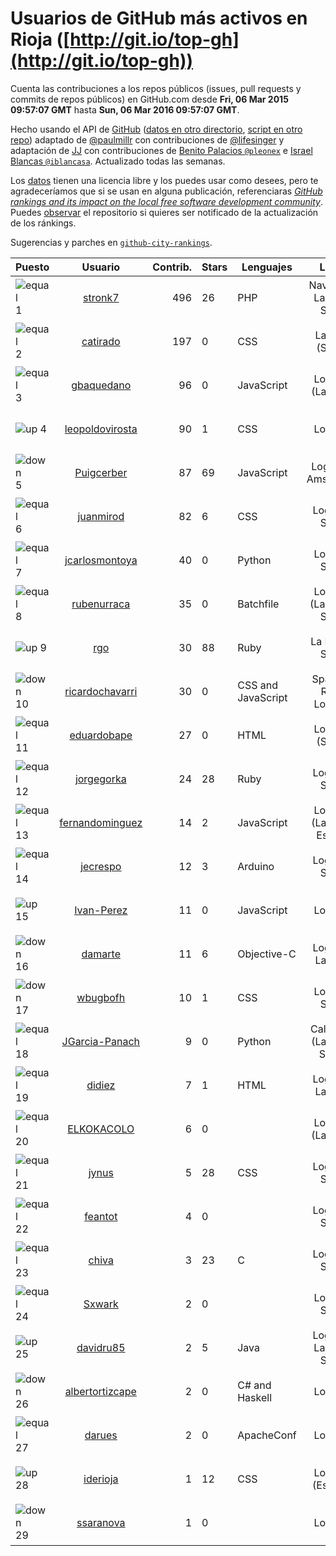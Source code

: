
# Usuarios de GitHub más activos en Rioja ([http://git.io/top-gh](http://git.io/top-gh))



  Cuenta las contribuciones a los repos públicos (issues, pull requests y commits de repos públicos) en GitHub.com desde  **Fri, 06 Mar 2015 09:57:07 GMT** hasta **Sun, 06 Mar 2016 09:57:07 GMT**.

  Hecho usando el API de [GitHub](http://github.com) ([datos en otro directorio](https://github.com/JJ/top-github-users-data/tree/master/data), [script en otro repo](https://github.com/JJ/github-city-rankings/blob/master/get-city.coffee)) adaptado de [@paulmillr](https://github.com/paulmillr) con contribuciones de [@lifesinger](https://github.com/lifesinger) y adaptación de [JJ](http://jj.github.io) con contribuciones de [Benito Palacios `@pleonex`](http://github.com/pleonex) e [Israel Blancas `@iblancasa`](https://github.com/iblancasa). Actualizado todas las semanas.

  Los [datos](https://github.com/JJ/top-github-users-data/tree/master/data) tienen una licencia libre y los puedes usar como desees, pero te agradeceríamos que si se usan en alguna publicación, referenciaras [*GitHub rankings and its impact on the local free software development community*](https://thewinnower.com/papers/github-rankings-and-its-impact-on-the-local-free-software-development-community). Puedes [observar](https://github.com/JJ/top-github-users-data/subscription) el repositorio si quieres ser notificado de la actualización de los ránkings.

  Sugerencias y parches en [`github-city-rankings`](http://github.com/JJ/github-city-rankings).


| Puesto   |  Usuario  |Contrib.| Stars | Lenguajes   |      Lugar      |  Avatar  |
|----------|:---------:|-------:|-------|-------------|:---------------:|----------|
|![equal](https://raw.githubusercontent.com/JJ/github-city-rankings/master/img/equal.gif) 1 | [stronk7](https://github.com/stronk7) | 496 | 26 | PHP | Navarrete, La Rioja, Spain | <img src='https://avatars0.githubusercontent.com/u/167147?v=3&s=64' width="64" title='Eloy Lafuente (stronk7)'> |
|![equal](https://raw.githubusercontent.com/JJ/github-city-rankings/master/img/equal.gif) 2 | [catirado](https://github.com/catirado) | 197 | 0 | CSS | La Rioja (Spain) | <img src='https://avatars1.githubusercontent.com/u/354151?v=3&s=64' width="64" title='Carlos Tirado'> |
|![equal](https://raw.githubusercontent.com/JJ/github-city-rankings/master/img/equal.gif) 3 | [gbaquedano](https://github.com/gbaquedano) | 96 | 0 | JavaScript | Logroño (La Rioja) | <img src='https://avatars3.githubusercontent.com/u/11883755?v=3&s=64' width="64" title='Gabriel'> |
|![up](https://raw.githubusercontent.com/JJ/github-city-rankings/master/img/up.gif) 4 | [leopoldovirosta](https://github.com/leopoldovirosta) | 90 | 1 | CSS | Logroño | <img src='https://avatars2.githubusercontent.com/u/16130491?v=3&s=64' width="64" title='Leopoldo Virosta Ruiz'> |
|![down](https://raw.githubusercontent.com/JJ/github-city-rankings/master/img/down.gif) 5 | [Puigcerber](https://github.com/Puigcerber) | 87 | 69 | JavaScript | Logroño , Amsterdam | <img src='https://avatars1.githubusercontent.com/u/866808?v=3&s=64' width="64" title='Pablo Villoslada'> |
|![equal](https://raw.githubusercontent.com/JJ/github-city-rankings/master/img/equal.gif) 6 | [juanmirod](https://github.com/juanmirod) | 82 | 6 | CSS | Logroño, Spain | <img src='https://avatars1.githubusercontent.com/u/3714422?v=3&s=64' width="64" title='Juan Miguel Rodriguez Ceron'> |
|![equal](https://raw.githubusercontent.com/JJ/github-city-rankings/master/img/equal.gif) 7 | [jcarlosmontoya](https://github.com/jcarlosmontoya) | 40 | 0 | Python | Logroño Spain | <img src='https://avatars2.githubusercontent.com/u/7680456?v=3&s=64' width="64" title='Juan Carlos Montoya'> |
|![equal](https://raw.githubusercontent.com/JJ/github-city-rankings/master/img/equal.gif) 8 | [rubenurraca](https://github.com/rubenurraca) | 35 | 0 | Batchfile | Logroño (La Rioja), Spain | <img src='https://avatars2.githubusercontent.com/u/8905266?v=3&s=64' width="64" title='Ruben Urraca'> |
|![up](https://raw.githubusercontent.com/JJ/github-city-rankings/master/img/up.gif) 9 | [rgo](https://github.com/rgo) | 30 | 88 | Ruby | La Rioja - Spain | <img src='https://avatars2.githubusercontent.com/u/47124?v=3&s=64' width="64" title='Rafa García'> |
|![down](https://raw.githubusercontent.com/JJ/github-city-rankings/master/img/down.gif) 10 | [ricardochavarri](https://github.com/ricardochavarri) | 30 | 0 | CSS and JavaScript | Spain, La Rioja, Logroño | <img src='https://avatars2.githubusercontent.com/u/7160876?v=3&s=64' width="64" title='Ricardo Chávarri'> |
|![equal](https://raw.githubusercontent.com/JJ/github-city-rankings/master/img/equal.gif) 11 | [eduardobape](https://github.com/eduardobape) | 27 | 0 | HTML | Logroño (Spain) | <img src='https://avatars0.githubusercontent.com/u/3110718?v=3&s=64' width="64" title='Eduardo Basalo Peña'> |
|![equal](https://raw.githubusercontent.com/JJ/github-city-rankings/master/img/equal.gif) 12 | [jorgegorka](https://github.com/jorgegorka) | 24 | 28 | Ruby | Logroño, Spain | <img src='https://avatars0.githubusercontent.com/u/9585?v=3&s=64' width="64" title='Jorge Alvarez'> |
|![equal](https://raw.githubusercontent.com/JJ/github-city-rankings/master/img/equal.gif) 13 | [fernandominguez](https://github.com/fernandominguez) | 14 | 2 | JavaScript | Logroño (La Rioja) España | <img src='https://avatars1.githubusercontent.com/u/1650065?v=3&s=64' width="64" title='Fernando Domínguez'> |
|![equal](https://raw.githubusercontent.com/JJ/github-city-rankings/master/img/equal.gif) 14 | [jecrespo](https://github.com/jecrespo) | 12 | 3 | Arduino | Logroño, Spain | <img src='https://avatars1.githubusercontent.com/u/1539718?v=3&s=64' width="64" title='Enrique Crespo'> |
|![up](https://raw.githubusercontent.com/JJ/github-city-rankings/master/img/up.gif) 15 | [Ivan-Perez](https://github.com/Ivan-Perez) | 11 | 0 | JavaScript | Logroño | <img src='https://avatars0.githubusercontent.com/u/3533970?v=3&s=64' width="64" title=''> |
|![down](https://raw.githubusercontent.com/JJ/github-city-rankings/master/img/down.gif) 16 | [damarte](https://github.com/damarte) | 11 | 6 | Objective-C | Logroño, La Rioja | <img src='https://avatars1.githubusercontent.com/u/4304282?v=3&s=64' width="64" title='David'> |
|![down](https://raw.githubusercontent.com/JJ/github-city-rankings/master/img/down.gif) 17 | [wbugbofh](https://github.com/wbugbofh) | 10 | 1 | CSS | Logroño Spain | <img src='https://avatars1.githubusercontent.com/u/4250161?v=3&s=64' width="64" title='Mario'> |
|![equal](https://raw.githubusercontent.com/JJ/github-city-rankings/master/img/equal.gif) 18 | [JGarcia-Panach](https://github.com/JGarcia-Panach) | 9 | 0 | Python | Calahorra (La Rioja) SPAIN | <img src='https://avatars3.githubusercontent.com/u/13234598?v=3&s=64' width="64" title='Javier García-Panach'> |
|![equal](https://raw.githubusercontent.com/JJ/github-city-rankings/master/img/equal.gif) 19 | [didiez](https://github.com/didiez) | 7 | 1 | HTML | Logroño, La Rioja | <img src='https://avatars3.githubusercontent.com/u/632860?v=3&s=64' width="64" title='Diego Díez Ricondo'> |
|![equal](https://raw.githubusercontent.com/JJ/github-city-rankings/master/img/equal.gif) 20 | [ELKOKACOLO](https://github.com/ELKOKACOLO) | 6 | 0 |  | Logroño (La Rioja) | <img src='https://avatars2.githubusercontent.com/u/6717746?v=3&s=64' width="64" title='Álvaro García León'> |
|![equal](https://raw.githubusercontent.com/JJ/github-city-rankings/master/img/equal.gif) 21 | [jynus](https://github.com/jynus) | 5 | 28 | CSS | Logroño, Spain | <img src='https://avatars2.githubusercontent.com/u/8576860?v=3&s=64' width="64" title='Jaime Crespo'> |
|![equal](https://raw.githubusercontent.com/JJ/github-city-rankings/master/img/equal.gif) 22 | [feantot](https://github.com/feantot) | 4 | 0 |  | Logroño, Spain | <img src='https://avatars3.githubusercontent.com/u/4599973?v=3&s=64' width="64" title='Fernando Antonanzas-Torres'> |
|![equal](https://raw.githubusercontent.com/JJ/github-city-rankings/master/img/equal.gif) 23 | [chiva](https://github.com/chiva) | 3 | 23 | C | Logroño, Spain | <img src='https://avatars2.githubusercontent.com/u/305333?v=3&s=64' width="64" title='Santiago Reig'> |
|![equal](https://raw.githubusercontent.com/JJ/github-city-rankings/master/img/equal.gif) 24 | [Sxwark](https://github.com/Sxwark) | 2 | 0 |  | Logroño Spain | <img src='https://avatars0.githubusercontent.com/u/1994503?v=3&s=64' width="64" title='Endika'> |
|![up](https://raw.githubusercontent.com/JJ/github-city-rankings/master/img/up.gif) 25 | [davidru85](https://github.com/davidru85) | 2 | 5 | Java | Logroño, La Rioja, Spain | <img src='https://avatars1.githubusercontent.com/u/472324?v=3&s=64' width="64" title='David Ruiz'> |
|![down](https://raw.githubusercontent.com/JJ/github-city-rankings/master/img/down.gif) 26 | [albertortizcape](https://github.com/albertortizcape) | 2 | 0 | C# and Haskell | Logroño | <img src='https://avatars2.githubusercontent.com/u/3315106?v=3&s=64' width="64" title='Alberto Ortiz Capellán'> |
|![equal](https://raw.githubusercontent.com/JJ/github-city-rankings/master/img/equal.gif) 27 | [darues](https://github.com/darues) | 2 | 0 | ApacheConf | Logroño | <img src='https://avatars2.githubusercontent.com/u/14011064?v=3&s=64' width="64" title='David'> |
|![up](https://raw.githubusercontent.com/JJ/github-city-rankings/master/img/up.gif) 28 | [iderioja](https://github.com/iderioja) | 1 | 12 | CSS | Logroño (España) | <img src='https://avatars0.githubusercontent.com/u/5090808?v=3&s=64' width="64" title='iderioja'> |
|![down](https://raw.githubusercontent.com/JJ/github-city-rankings/master/img/down.gif) 29 | [ssaranova](https://github.com/ssaranova) | 1 | 0 |  | Logroño | <img src='https://avatars2.githubusercontent.com/u/8234666?v=3&s=64' width="64" title='Saul Saranova'> |
